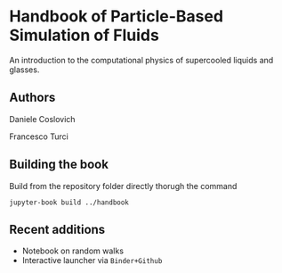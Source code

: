 # Handbook of Particle-Based Simulation of Fluids

An introduction to the computational physics of supercooled liquids and glasses.


## Authors

Daniele Coslovich

Francesco Turci


## Building the book

Build from the repository folder directly thorugh the command

```shell
jupyter-book build ../handbook
```

## Recent additions

- Notebook on random walks
- Interactive launcher via `Binder+Github`

<!--
# Goals for Trieste
- chapter 1: diffusion 
  - [X] (T) theory rw
  - [X] (C) notebook on random walks
  - [ ] (T) theory Langevin
  - [X] (C) notebook with `numpy`
  - [X] (C) notebook with ` atooms` (possibly `numpy->atooms`
  - [ ] (T) Fokker-Planck? Smoluchowski 
  - [X] (C) double well potential : brute force
  - [ ] (C) double well pootential: FFS
  - [X] Reference list + internal links
  - [X] Fix environment
  - [X] Cleanup the notebooks with https://github.com/kynan/nbstripout and removing the checkpoints
  - [X] Fix CI
- Item 1 
- Item 2
- Item 3
-->


